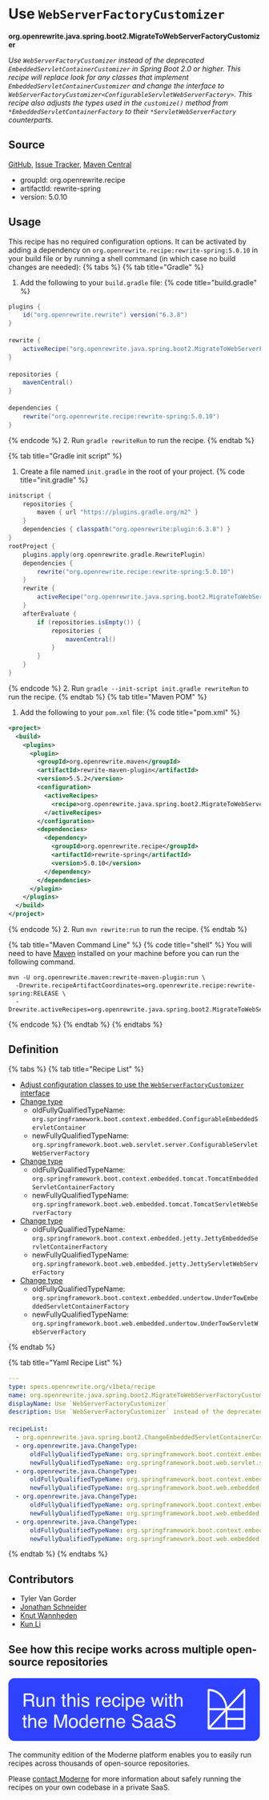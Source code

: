 # Use `WebServerFactoryCustomizer`

**org.openrewrite.java.spring.boot2.MigrateToWebServerFactoryCustomizer**

_Use `WebServerFactoryCustomizer` instead of the deprecated `EmbeddedServletContainerCustomizer` in Spring Boot 2.0 or higher. This recipe will replace look for any classes that implement `EmbeddedServletContainerCustomizer` and change the interface to `WebServerFactoryCustomizer<ConfigurableServletWebServerFactory>`. This recipe also adjusts the types used in the `customize()` method from `*EmbeddedServletContainerFactory` to their `*ServletWebServerFactory` counterparts._

## Source

[GitHub](https://github.com/openrewrite/rewrite-spring/blob/main/src/main/resources/META-INF/rewrite/spring-boot-20.yml), [Issue Tracker](https://github.com/openrewrite/rewrite-spring/issues), [Maven Central](https://central.sonatype.com/artifact/org.openrewrite.recipe/rewrite-spring/5.0.10/jar)

* groupId: org.openrewrite.recipe
* artifactId: rewrite-spring
* version: 5.0.10


## Usage

This recipe has no required configuration options. It can be activated by adding a dependency on `org.openrewrite.recipe:rewrite-spring:5.0.10` in your build file or by running a shell command (in which case no build changes are needed): 
{% tabs %}
{% tab title="Gradle" %}
1. Add the following to your `build.gradle` file:
{% code title="build.gradle" %}
```groovy
plugins {
    id("org.openrewrite.rewrite") version("6.3.8")
}

rewrite {
    activeRecipe("org.openrewrite.java.spring.boot2.MigrateToWebServerFactoryCustomizer")
}

repositories {
    mavenCentral()
}

dependencies {
    rewrite("org.openrewrite.recipe:rewrite-spring:5.0.10")
}
```
{% endcode %}
2. Run `gradle rewriteRun` to run the recipe.
{% endtab %}

{% tab title="Gradle init script" %}
1. Create a file named `init.gradle` in the root of your project.
{% code title="init.gradle" %}
```groovy
initscript {
    repositories {
        maven { url "https://plugins.gradle.org/m2" }
    }
    dependencies { classpath("org.openrewrite:plugin:6.3.8") }
}
rootProject {
    plugins.apply(org.openrewrite.gradle.RewritePlugin)
    dependencies {
        rewrite("org.openrewrite.recipe:rewrite-spring:5.0.10")
    }
    rewrite {
        activeRecipe("org.openrewrite.java.spring.boot2.MigrateToWebServerFactoryCustomizer")
    }
    afterEvaluate {
        if (repositories.isEmpty()) {
            repositories {
                mavenCentral()
            }
        }
    }
}
```
{% endcode %}
2. Run `gradle --init-script init.gradle rewriteRun` to run the recipe.
{% endtab %}
{% tab title="Maven POM" %}
1. Add the following to your `pom.xml` file:
{% code title="pom.xml" %}
```xml
<project>
  <build>
    <plugins>
      <plugin>
        <groupId>org.openrewrite.maven</groupId>
        <artifactId>rewrite-maven-plugin</artifactId>
        <version>5.5.2</version>
        <configuration>
          <activeRecipes>
            <recipe>org.openrewrite.java.spring.boot2.MigrateToWebServerFactoryCustomizer</recipe>
          </activeRecipes>
        </configuration>
        <dependencies>
          <dependency>
            <groupId>org.openrewrite.recipe</groupId>
            <artifactId>rewrite-spring</artifactId>
            <version>5.0.10</version>
          </dependency>
        </dependencies>
      </plugin>
    </plugins>
  </build>
</project>
```
{% endcode %}
2. Run `mvn rewrite:run` to run the recipe.
{% endtab %}

{% tab title="Maven Command Line" %}
{% code title="shell" %}
You will need to have [Maven](https://maven.apache.org/download.cgi) installed on your machine before you can run the following command.

```shell
mvn -U org.openrewrite.maven:rewrite-maven-plugin:run \
  -Drewrite.recipeArtifactCoordinates=org.openrewrite.recipe:rewrite-spring:RELEASE \
  -Drewrite.activeRecipes=org.openrewrite.java.spring.boot2.MigrateToWebServerFactoryCustomizer
```
{% endcode %}
{% endtab %}
{% endtabs %}

## Definition

{% tabs %}
{% tab title="Recipe List" %}
* [Adjust configuration classes to use the `WebServerFactoryCustomizer` interface](../../../java/spring/boot2/changeembeddedservletcontainercustomizer.md)
* [Change type](../../../java/changetype.md)
  * oldFullyQualifiedTypeName: `org.springframework.boot.context.embedded.ConfigurableEmbeddedServletContainer`
  * newFullyQualifiedTypeName: `org.springframework.boot.web.servlet.server.ConfigurableServletWebServerFactory`
* [Change type](../../../java/changetype.md)
  * oldFullyQualifiedTypeName: `org.springframework.boot.context.embedded.tomcat.TomcatEmbeddedServletContainerFactory`
  * newFullyQualifiedTypeName: `org.springframework.boot.web.embedded.tomcat.TomcatServletWebServerFactory`
* [Change type](../../../java/changetype.md)
  * oldFullyQualifiedTypeName: `org.springframework.boot.context.embedded.jetty.JettyEmbeddedServletContainerFactory`
  * newFullyQualifiedTypeName: `org.springframework.boot.web.embedded.jetty.JettyServletWebServerFactory`
* [Change type](../../../java/changetype.md)
  * oldFullyQualifiedTypeName: `org.springframework.boot.context.embedded.undertow.UnderTowEmbeddedServletContainerFactory`
  * newFullyQualifiedTypeName: `org.springframework.boot.web.embedded.undertow.UnderTowServletWebServerFactory`

{% endtab %}

{% tab title="Yaml Recipe List" %}
```yaml
---
type: specs.openrewrite.org/v1beta/recipe
name: org.openrewrite.java.spring.boot2.MigrateToWebServerFactoryCustomizer
displayName: Use `WebServerFactoryCustomizer`
description: Use `WebServerFactoryCustomizer` instead of the deprecated `EmbeddedServletContainerCustomizer` in Spring Boot 2.0 or higher. This recipe will replace look for any classes that implement `EmbeddedServletContainerCustomizer` and change the interface to `WebServerFactoryCustomizer<ConfigurableServletWebServerFactory>`. This recipe also adjusts the types used in the `customize()` method from `*EmbeddedServletContainerFactory` to their `*ServletWebServerFactory` counterparts.

recipeList:
  - org.openrewrite.java.spring.boot2.ChangeEmbeddedServletContainerCustomizer
  - org.openrewrite.java.ChangeType:
      oldFullyQualifiedTypeName: org.springframework.boot.context.embedded.ConfigurableEmbeddedServletContainer
      newFullyQualifiedTypeName: org.springframework.boot.web.servlet.server.ConfigurableServletWebServerFactory
  - org.openrewrite.java.ChangeType:
      oldFullyQualifiedTypeName: org.springframework.boot.context.embedded.tomcat.TomcatEmbeddedServletContainerFactory
      newFullyQualifiedTypeName: org.springframework.boot.web.embedded.tomcat.TomcatServletWebServerFactory
  - org.openrewrite.java.ChangeType:
      oldFullyQualifiedTypeName: org.springframework.boot.context.embedded.jetty.JettyEmbeddedServletContainerFactory
      newFullyQualifiedTypeName: org.springframework.boot.web.embedded.jetty.JettyServletWebServerFactory
  - org.openrewrite.java.ChangeType:
      oldFullyQualifiedTypeName: org.springframework.boot.context.embedded.undertow.UnderTowEmbeddedServletContainerFactory
      newFullyQualifiedTypeName: org.springframework.boot.web.embedded.undertow.UnderTowServletWebServerFactory

```
{% endtab %}
{% endtabs %}

## Contributors
* Tyler Van Gorder
* [Jonathan Schneider](mailto:jkschneider@gmail.com)
* [Knut Wannheden](mailto:knut@moderne.io)
* [Kun Li](mailto:kun@moderne.io)


## See how this recipe works across multiple open-source repositories

[![Moderne Link Image](/.gitbook/assets/ModerneRecipeButton.png)](https://app.moderne.io/recipes/org.openrewrite.java.spring.boot2.MigrateToWebServerFactoryCustomizer)

The community edition of the Moderne platform enables you to easily run recipes across thousands of open-source repositories.

Please [contact Moderne](https://moderne.io/product) for more information about safely running the recipes on your own codebase in a private SaaS.
